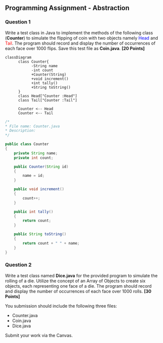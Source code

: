 ## Programming Assignment - Abstraction
 
 ### Question 1 
 Write a test class in Java to implement the methods of the following class (**Counter**) to simulate the flipping of coin with two objects namely <font color="blue">Head</font> and <font color="red"> Tail</font>. The program should record and display the number of occurrences of each face over 1000 flips. Save this test file as **Coin.java**. **[20 Points]**


```mermaid
classDiagram
      class Counter{
            -String name
            -int count
            +Counter(String)
            +void increment()
            +int tally()
            +String toString()
      }
      class Head["Counter :Head"]
      class Tail["Counter :Tail"]

      Counter <-- Head
      Counter <-- Tail
```


```Java
/*
* File name: Counter.java
* Description: 
*/

public class Counter
{
    private String name;
    private int count;

    public Counter(String id)
    {
        name = id;
    }

    public void increment()
    {
        count++;
    }

    public int tally()
    {
        return count;
    }

    public String toString()
    {
        return count + " " + name;
    }
}
```

### Question 2
Write a test class named **Dice.java** for the provided program to simulate the rolling of a die. Utilize the concept of an Array of Objects to create six objects, each representing one face of a die. The program should record and display the number of occurrences of each face over 1000 rolls. **[30 Points]**

You submission should include the following three files:
- Counter.java
- Coin.java
- Dice.java

Submit your work via the Canvas.

